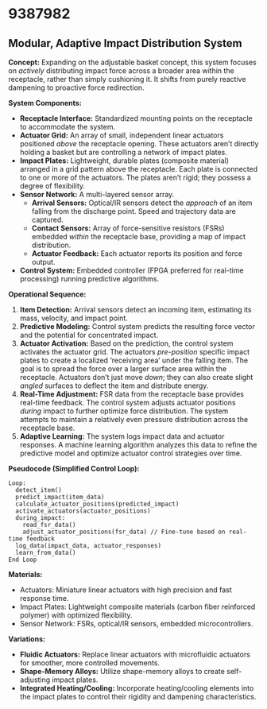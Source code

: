 # 9387982

## Modular, Adaptive Impact Distribution System

**Concept:** Expanding on the adjustable basket concept, this system focuses on *actively* distributing impact force across a broader area within the receptacle, rather than simply cushioning it. It shifts from purely reactive dampening to proactive force redirection.

**System Components:**

*   **Receptacle Interface:** Standardized mounting points on the receptacle to accommodate the system.
*   **Actuator Grid:** An array of small, independent linear actuators positioned *above* the receptacle opening. These actuators aren’t directly holding a basket but are controlling a network of impact plates.
*   **Impact Plates:** Lightweight, durable plates (composite material) arranged in a grid pattern above the receptacle. Each plate is connected to one or more of the actuators. The plates aren’t rigid; they possess a degree of flexibility.
*   **Sensor Network:** A multi-layered sensor array.
    *   **Arrival Sensors:** Optical/IR sensors detect the *approach* of an item falling from the discharge point. Speed and trajectory data are captured.
    *   **Contact Sensors:** Array of force-sensitive resistors (FSRs) embedded *within* the receptacle base, providing a map of impact distribution.
    *   **Actuator Feedback:** Each actuator reports its position and force output.
*   **Control System:** Embedded controller (FPGA preferred for real-time processing) running predictive algorithms.

**Operational Sequence:**

1.  **Item Detection:** Arrival sensors detect an incoming item, estimating its mass, velocity, and impact point.
2.  **Predictive Modeling:** Control system predicts the resulting force vector and the potential for concentrated impact.
3.  **Actuator Activation:** Based on the prediction, the control system activates the actuator grid. The actuators *pre-position* specific impact plates to create a localized ‘receiving area’ under the falling item.  The goal is to spread the force over a larger surface area within the receptacle.  Actuators don’t just move *down*; they can also create slight *angled* surfaces to deflect the item and distribute energy.
4.  **Real-Time Adjustment:** FSR data from the receptacle base provides real-time feedback. The control system adjusts actuator positions *during* impact to further optimize force distribution. The system attempts to maintain a relatively even pressure distribution across the receptacle base.
5.  **Adaptive Learning:** The system logs impact data and actuator responses. A machine learning algorithm analyzes this data to refine the predictive model and optimize actuator control strategies over time.

**Pseudocode (Simplified Control Loop):**

```
Loop:
  detect_item()
  predict_impact(item_data)
  calculate_actuator_positions(predicted_impact)
  activate_actuators(actuator_positions)
  during_impact:
    read_fsr_data()
    adjust_actuator_positions(fsr_data) // Fine-tune based on real-time feedback
  log_data(impact_data, actuator_responses)
  learn_from_data()
End Loop
```

**Materials:**

*   Actuators: Miniature linear actuators with high precision and fast response time.
*   Impact Plates: Lightweight composite materials (carbon fiber reinforced polymer) with optimized flexibility.
*   Sensor Network: FSRs, optical/IR sensors, embedded microcontrollers.

**Variations:**

*   **Fluidic Actuators:** Replace linear actuators with microfluidic actuators for smoother, more controlled movements.
*   **Shape-Memory Alloys:** Utilize shape-memory alloys to create self-adjusting impact plates.
*   **Integrated Heating/Cooling:** Incorporate heating/cooling elements into the impact plates to control their rigidity and dampening characteristics.